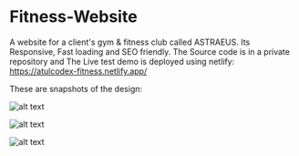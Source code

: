 # Fitness-Website
A website for a client's gym &amp; fitness club called ASTRAEUS. Its Responsive, Fast loading and SEO friendly. The Source code is in a private repository and The Live test demo is deployed using netlify: https://atulcodex-fitness.netlify.app/

These are snapshots of the design:

![alt text](https://user-images.githubusercontent.com/99336022/153425709-9220dfb7-72a5-43d6-981a-fe1cfc2b9cb6.png?raw=true)

![alt text](https://user-images.githubusercontent.com/99336022/153425765-527b8557-af14-4ede-aa81-55b2616e07d0.png?raw=true)

![alt text](https://user-images.githubusercontent.com/99336022/153425960-9874ac11-1395-4b9d-83e3-52ad45e7e229.png?raw=true)
